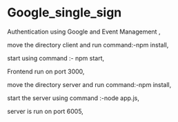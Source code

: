 # Google_single_sign
Authentication using Google and Event Management ,

move the directory client and run command:-npm install,

start using command :- npm start,

Frontend run on port 3000,

move the directory server and run command:-npm install,

start the server using command :-node app.js,

server is run on port 6005,

